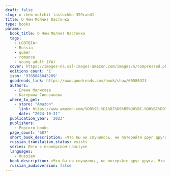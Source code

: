 ```yaml
---
draft: false
slug: o-chem-molchit-lastochka-399cae41
title: О Чем Молчит Ласточка
type: books
params:
  book_title: О Чем Молчит Ласточка
  tags:
    - LGBTQIA+
    - Russia
    - queer
    - romance
    - young adult (YA)
  cover: https://images-na.ssl-images-amazon.com/images/S/compressed.photo.goodreads.com/books/1724790439i/60586323.jpg
  editions count: '1'
  isbn: '9785045045209'
  goodreads_link: https://www.goodreads.com/book/show/60586323
  authors:
    - Елена Малисова
    - Катерина Сильванова
  where_to_get:
    - store: "Amazon"
      link: https://www.amazon.com/%D0%9E-%D1%87%D0%B5%D0%BC-%D0%BC%D0%BE%D0%BB%D1%87%D0%B8%D1%82-%D0%BB%D0%B0%D1%81%D1%82%D0%BE%D1%87%D0%BA%D0%B0-Russian-ebook/dp/B0C4F2NRPS
      date: "2024-10-31"
  publication_year: '2023'
  publishers:
    - Popcorn books
  page_count: '687'
  short_book_description: «Что бы ни случилось, не потеряйте друг друга. Что бы ни случилось, не потеряйте себя», — повторяли они в далекой юности.
  russian_translation_status: exists
  series: Лето в пионерском галстуке
  languages:
    - Russian
  book_description: «Что бы ни случилось, не потеряйте друг друга. Что бы ни случилось, не потеряйте себя», — повторяли они в далекой юности. Не сбылось.Но спустя двадцать лет Володя и Юра встретились снова. Возможно ли построить будущее на руинах давно забытого прошлого? Или лучше позволить ему умереть, сделав по-настоящему ценным?..«О чем молчит Ласточка» — долгожданное продолжение бестселлера «Лето в пионерском галстуке».
  russian_audioversion: false
---
```


